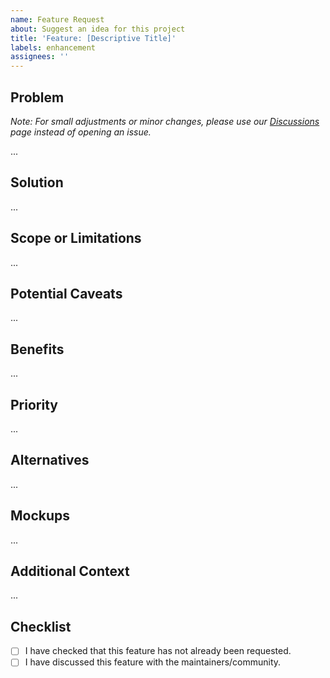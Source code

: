 ```yaml
---
name: Feature Request
about: Suggest an idea for this project
title: 'Feature: [Descriptive Title]'
labels: enhancement
assignees: ''
---
```


## Problem

<!-- Is your feature request related to a problem? Please describe. -->

_Note: For small adjustments or minor changes, please use our [Discussions][discussions] page instead of opening an issue._

...

## Solution

<!-- A clear and concise description of what you want to happen. -->

...

## Scope or Limitations

<!-- Describe the boundaries of the feature, including what it is not intended to address or handle. -->

...

## Potential Caveats

<!-- List any potential challenges, risks, or areas where the feature may not be applicable. -->

...

## Benefits

<!-- Describe the benefits this feature would bring. Who will benefit from it? -->

...

## Priority

<!-- Suggest a priority or urgency for this feature. -->

...

## Alternatives

<!-- Describe any alternative solutions or features you've considered. -->

...

## Mockups

<!-- If applicable, add diagrams or mockups to help explain your feature. -->

...

## Additional Context

<!-- Add any other context or screenshots about the feature request here. -->

...

## Checklist

- [ ] I have checked that this feature has not already been requested.
- [ ] I have discussed this feature with the maintainers/community.

[discussions]: {{DISCUSSIONS_URL}}

<!-- Template by Evgenii Shiliaev - Licensed under CC BY 4.0 -->
<!-- https://github.com/Jekwwer/markdown-docs-kit -->
<!-- Licensed under: https://github.com/Jekwwer/markdown-docs-kit/blob/main/LICENSE -->
